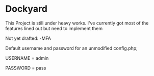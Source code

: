 # Dockyard

This Project is still under heavy works. I've currently got most of the features lined out but need to implement them

Not yet drafted:
-MFA

Default username and password for an unmodified config.php;

USERNAME = admin

PASSWORD = pass
